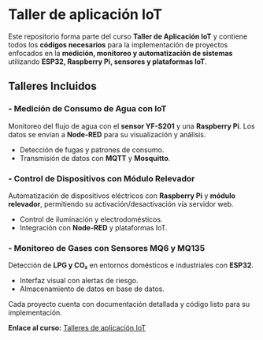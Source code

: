 # Taller de aplicación IoT 

Este repositorio forma parte del curso **Taller de Aplicación IoT** y contiene todos los **códigos necesarios** para la implementación de proyectos enfocados en la **medición, monitoreo y automatización de sistemas** utilizando **ESP32, Raspberry Pi, sensores y plataformas IoT**.  

## Talleres Incluidos  

### - Medición de Consumo de Agua con IoT  
Monitoreo del flujo de agua con el **sensor YF-S201** y una **Raspberry Pi**. Los datos se envían a **Node-RED** para su visualización y análisis.  
- Detección de fugas y patrones de consumo.  
- Transmisión de datos con **MQTT** y **Mosquitto**.  

### - Control de Dispositivos con Módulo Relevador  
Automatización de dispositivos eléctricos con **Raspberry Pi** y **módulo relevador**, permitiendo su activación/desactivación vía servidor web.  
- Control de iluminación y electrodomésticos.  
- Integración con **Node-RED** y plataformas IoT.  

### - Monitoreo de Gases con Sensores MQ6 y MQ135  
Detección de **LPG y CO₂** en entornos domésticos e industriales con **ESP32**.  
- Interfaz visual con alertas de riesgo.  
- Almacenamiento de datos en base de datos.  

Cada proyecto cuenta con documentación detallada y código listo para su implementación.  

**Enlace al curso:** [Talleres de aplicación IoT](https://edu.codigoiot.com/course/view.php?id=1049&section=5)
